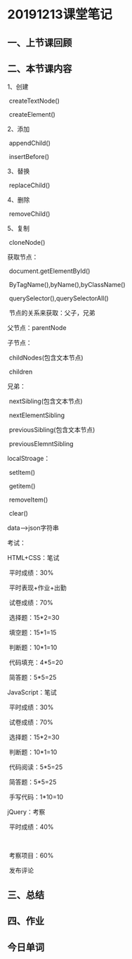 # 20191213课堂笔记

## 一、上节课回顾



## 二、本节课内容

1、创建

​	createTextNode()

​	createElement()

2、添加

​	appendChild()

​	insertBefore()

3、替换

​	replaceChild()

4、删除

​	removeChild()

5、复制

​	cloneNode()





获取节点：

​	document.getElementById()

​	ByTagName(),byName(),byClassName()

​	querySelector(),querySelectorAll()

​	节点的关系来获取：父子，兄弟

父节点：parentNode

子节点：	

​	childNodes(包含文本节点)

​	children

兄弟：

​	nextSibling(包含文本节点)

​	nextElementSibling

​	previousSibling(包含文本节点)

​	previousElemntSibling



localStroage：

​	setItem()

​	getitem()

​	removeItem()

​	clear()



data-->json字符串	





考试：

HTML+CSS：笔试

​	平时成绩：30%

​		平时表现+作业+出勤

​	试卷成绩：70%

​		选择题：15*2=30

​		填空题：15*1=15

​		判断题：10*1=10

​		代码填充：4*5=20

​		简答题：5*5=25

JavaScript：笔试

​	平时成绩：30%

​	试卷成绩：70%

​		选择题：15*2=30

​		判断题：10*1=10

​		代码阅读：5*5=25

​		简答题：5*5=25

​		手写代码：1*10=10

jQuery：考察

​	平时成绩：40%

​			

​	考察项目：60%

​		发布评论



## 三、总结



## 四、作业



## 今日单词

